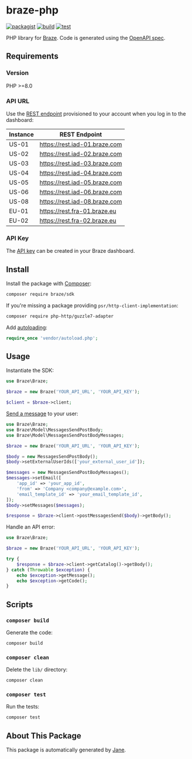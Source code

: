 # braze-php

[![packagist](https://img.shields.io/packagist/v/braze/sdk)](https://packagist.org/packages/braze/sdk)
[![build](https://github.com/braze-community/braze-php/actions/workflows/build.yml/badge.svg)](https://github.com/braze-community/braze-php/actions/workflows/build.yml)
[![test](https://github.com/braze-community/braze-php/actions/workflows/test.yml/badge.svg)](https://github.com/braze-community/braze-php/actions/workflows/test.yml)

PHP library for [Braze](https://www.braze.com/). Code is generated using the [OpenAPI spec](https://github.com/braze-community/braze-specification).

## Requirements

### Version

PHP >=8.0

### API URL

Use the [REST endpoint](https://www.braze.com/docs/api/basics#endpoints) provisioned to your account when you log in to the dashboard:

| Instance | REST Endpoint                 |
| -------- | ----------------------------- |
| US-01    | https://rest.iad-01.braze.com |
| US-02    | https://rest.iad-02.braze.com |
| US-03    | https://rest.iad-03.braze.com |
| US-04    | https://rest.iad-04.braze.com |
| US-05    | https://rest.iad-05.braze.com |
| US-06    | https://rest.iad-06.braze.com |
| US-08    | https://rest.iad-08.braze.com |
| EU-01    | https://rest.fra-01.braze.eu  |
| EU-02    | https://rest.fra-02.braze.eu  |

### API Key

The [API key](https://www.braze.com/docs/api/basics#creating-and-managing-rest-api-keys) can be created in your Braze dashboard.

## Install

Install the package with [Composer](https://getcomposer.org/):

```sh
composer require braze/sdk
```

If you're missing a package providing `psr/http-client-implementation`:

```sh
composer require php-http/guzzle7-adapter
```

Add [autoloading](https://getcomposer.org/doc/01-basic-usage.md#autoloading):

```php
require_once 'vendor/autoload.php';
```

## Usage

Instantiate the SDK:

```php
use Braze\Braze;

$braze = new Braze('YOUR_API_URL', 'YOUR_API_KEY');

$client = $braze->client;
```

[Send a message](https://www.braze.com/docs/api/endpoints/messaging/send_messages/post_send_messages) to your user:

```php
use Braze\Braze;
use Braze\Model\MessagesSendPostBody;
use Braze\Model\MessagesSendPostBodyMessages;

$braze = new Braze('YOUR_API_URL', 'YOUR_API_KEY');

$body = new MessagesSendPostBody();
$body->setExternalUserIds(['your_external_user_id']);

$messages = new MessagesSendPostBodyMessages();
$messages->setEmail([
    'app_id' => 'your_app_id',
    'from' => 'Company <company@example.com>',
    'email_template_id' => 'your_email_template_id',
]);
$body->setMessages($messages);

$response = $braze->client->postMessagesSend($body)->getBody();
```

Handle an API error:

```php
use Braze\Braze;

$braze = new Braze('YOUR_API_URL', 'YOUR_API_KEY');

try {
    $response = $braze->client->getCatalog()->getBody();
} catch (Throwable $exception) {
    echo $exception->getMessage();
    echo $exception->getCode();
}
```

## Scripts

### `composer build`

Generate the code:

```sh
composer build
```

### `composer clean`

Delete the `lib/` directory:

```sh
composer clean
```

### `composer test`

Run the tests:

```sh
composer test
```

## About This Package

This package is automatically generated by [Jane](https://github.com/janephp/janephp).
